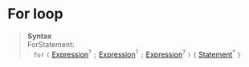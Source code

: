 # For loop

> **Syntax**\
> ForStatement:\
> &nbsp;&nbsp; `for` `(` [Expression](../expressions.md)<sup>?</sup> `;` [Expression](../expressions.md)<sup>?</sup> `;` [Expression](../expressions.md)<sup>?</sup> `)` `{` [Statement](../statement.md)<sup>\*</sup> `}`